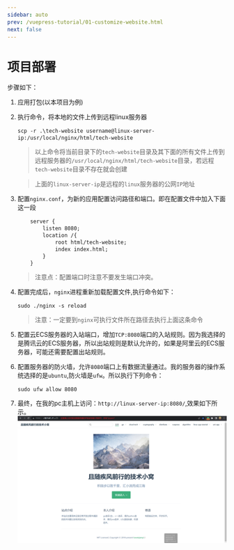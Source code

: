 ```yaml
---
sidebar: auto
prev: /vuepress-tutorial/01-customize-website.html
next: false
---
```

# 项目部署
步骤如下：
1. 应用打包(以本项目为例)
2. 执行命令，将本地的文件上传到远程linux服务器
    ```shell
    scp -r .\tech-website username@linux-server-ip:/usr/local/nginx/html/tech-website
    ```
    > 以上命令将当前目录下的`tech-website`目录及其下面的所有文件上传到远程服务器的`/usr/local/nginx/html/tech-website`目录，若远程`tech-website`目录不存在就会创建

    > 上面的`linux-server-ip`是远程的`linux`服务器的公网`IP`地址
3. 配置`nginx.conf`，为新的应用配置访问路径和端口。即在配置文件中加入下面这一段
    ```
        server {
            listen 8080;
            location /{
                root html/tech-website;
                index index.html;
            }
        }
    ```
    > 注意点：配置端口时注意不要发生端口冲突。
4. 配置完成后，`nginx`进程重新加载配置文件,执行命令如下：
    ```shell
    sudo ./nginx -s reload
    ```
    > 注意：一定要到`nginx`可执行文件所在路径去执行上面这条命令
5. 配置云ECS服务器的入站端口，增加`TCP:8080`端口的入站规则。因为我选择的是腾讯云的ECS服务器，所以出站规则是默认允许的，如果是阿里云的ECS服务器，可能还需要配置出站规则。
6. 配置服务器的防火墙，允许`8080`端口上有数据流量通过。我的服务器的操作系统选择的是`ubuntu`,防火墙是`ufw`。所以执行下列命令：
    ```shell
    sudo ufw allow 8080
    ``` 
7. 最终，在我的pc主机上访问：`http://linux-server-ip:8080/`,效果如下所示。
    ![](./imgs/remote-website.png)
